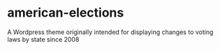 american-elections
==================

A Wordpress theme originally intended for displaying changes to voting laws by state since 2008 